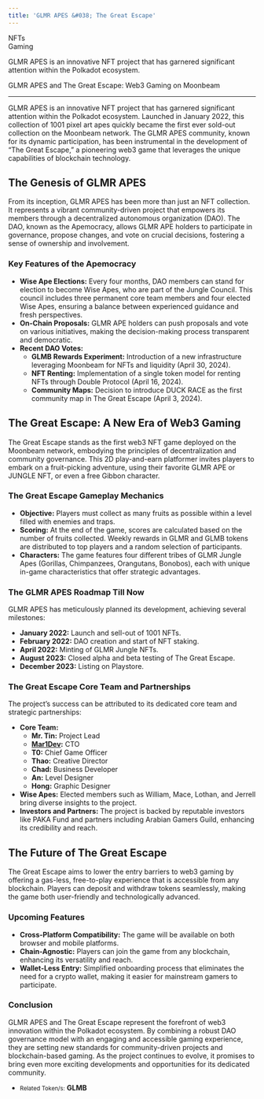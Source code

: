 ```yaml
---
title: 'GLMR APES &#038; The Great Escape'
---
```

NFTs  
 Gaming  

GLMR APES is an innovative NFT project that has garnered significant attention within the Polkadot ecosystem.

GLMR APES and The Great Escape: Web3 Gaming on Moonbeam  

----------------------------------------------------------

GLMR APES is an innovative NFT project that has garnered significant attention within the Polkadot ecosystem. Launched in January 2022, this collection of 1001 pixel art apes quickly became the first ever sold-out collection on the Moonbeam network. The GLMR APES community, known for its dynamic participation, has been instrumental in the development of “The Great Escape,” a pioneering web3 game that leverages the unique capabilities of blockchain technology.

The Genesis of GLMR APES
------------------------

From its inception, GLMR APES has been more than just an NFT collection. It represents a vibrant community-driven project that empowers its members through a decentralized autonomous organization (DAO). The DAO, known as the Apemocracy, allows GLMR APE holders to participate in governance, propose changes, and vote on crucial decisions, fostering a sense of ownership and involvement.

### Key Features of the Apemocracy

- **Wise Ape Elections:** Every four months, DAO members can stand for election to become Wise Apes, who are part of the Jungle Council. This council includes three permanent core team members and four elected Wise Apes, ensuring a balance between experienced guidance and fresh perspectives.
- **On-Chain Proposals:** GLMR APE holders can push proposals and vote on various initiatives, making the decision-making process transparent and democratic.
- **Recent DAO Votes:**
  - **GLMB Rewards Experiment:** Introduction of a new infrastructure leveraging Moonbeam for NFTs and liquidity (April 30, 2024).
  - **NFT Renting:** Implementation of a single token model for renting NFTs through Double Protocol (April 16, 2024).
  - **Community Maps:** Decision to introduce DUCK RACE as the first community map in The Great Escape (April 3, 2024).

The Great Escape: A New Era of Web3 Gaming
------------------------------------------

The Great Escape stands as the first web3 NFT game deployed on the Moonbeam network, embodying the principles of decentralization and community governance. This 2D play-and-earn platformer invites players to embark on a fruit-picking adventure, using their favorite GLMR APE or JUNGLE NFT, or even a free Gibbon character.

### The Great Escape Gameplay Mechanics

- **Objective:** Players must collect as many fruits as possible within a level filled with enemies and traps.
- **Scoring:** At the end of the game, scores are calculated based on the number of fruits collected. Weekly rewards in GLMR and GLMB tokens are distributed to top players and a random selection of participants.
- **Characters:** The game features four different tribes of GLMR Jungle Apes (Gorillas, Chimpanzees, Orangutans, Bonobos), each with unique in-game characteristics that offer strategic advantages.

### The GLMR APES Roadmap Till Now

GLMR APES has meticulously planned its development, achieving several milestones:

- **January 2022:** Launch and sell-out of 1001 NFTs.
- **February 2022:** DAO creation and start of NFT staking.
- **April 2022:** Minting of GLMR Jungle NFTs.
- **August 2023:** Closed alpha and beta testing of The Great Escape.
- **December 2023:** Listing on Playstore.

### The Great Escape Core Team and Partnerships

The project’s success can be attributed to its dedicated core team and strategic partnerships:

- **Core Team:**
  - **Mr. Tin:** Project Lead
  - **[Mar1Dev](https://twitter.com/mar1dev):** CTO
  - **T0:** Chief Game Officer
  - **Thao:** Creative Director
  - **Chad:** Business Developer
  - **An:** Level Designer
  - **Hong:** Graphic Designer
- **Wise Apes:** Elected members such as William, Mace, Lothan, and Jerrell bring diverse insights to the project.
- **Investors and Partners:** The project is backed by reputable investors like PAKA Fund and partners including Arabian Gamers Guild, enhancing its credibility and reach.

The Future of The Great Escape
------------------------------

The Great Escape aims to lower the entry barriers to web3 gaming by offering a gas-less, free-to-play experience that is accessible from any blockchain. Players can deposit and withdraw tokens seamlessly, making the game both user-friendly and technologically advanced.

### Upcoming Features

- **Cross-Platform Compatibility:** The game will be available on both browser and mobile platforms.
- **Chain-Agnostic:** Players can join the game from any blockchain, enhancing its versatility and reach.
- **Wallet-Less Entry:** Simplified onboarding process that eliminates the need for a crypto wallet, making it easier for mainstream gamers to participate.

### Conclusion

GLMR APES and The Great Escape represent the forefront of web3 innovation within the Polkadot ecosystem. By combining a robust DAO governance model with an engaging and accessible gaming experience, they are setting new standards for community-driven projects and blockchain-based gaming. As the project continues to evolve, it promises to bring even more exciting developments and opportunities for its dedicated community.

- <small>Related Token/s:</small> **GLMB**
